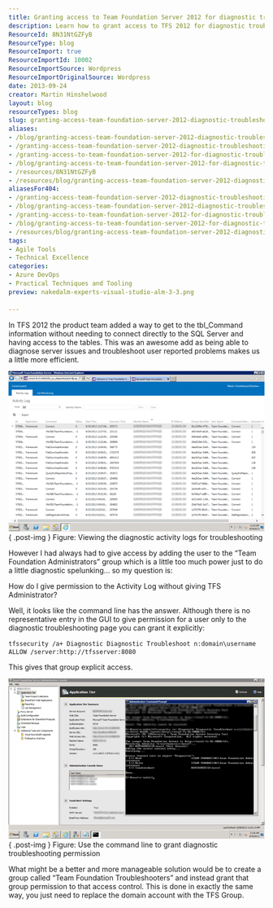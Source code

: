 ```yaml
---
title: Granting access to Team Foundation Server 2012 for diagnostic troubleshooting
description: Learn how to grant access to TFS 2012 for diagnostic troubleshooting without full admin rights. Enhance your efficiency with simple command line solutions!
ResourceId: 8N31NtGZFyB
ResourceType: blog
ResourceImport: true
ResourceImportId: 10002
ResourceImportSource: Wordpress
ResourceImportOriginalSource: Wordpress
date: 2013-09-24
creator: Martin Hinshelwood
layout: blog
resourceTypes: blog
slug: granting-access-team-foundation-server-2012-diagnostic-troubleshooting
aliases:
- /blog/granting-access-team-foundation-server-2012-diagnostic-troubleshooting
- /granting-access-team-foundation-server-2012-diagnostic-troubleshooting
- /granting-access-to-team-foundation-server-2012-for-diagnostic-troubleshooting
- /blog/granting-access-to-team-foundation-server-2012-for-diagnostic-troubleshooting
- /resources/8N31NtGZFyB
- /resources/blog/granting-access-team-foundation-server-2012-diagnostic-troubleshooting
aliasesFor404:
- /granting-access-team-foundation-server-2012-diagnostic-troubleshooting
- /blog/granting-access-team-foundation-server-2012-diagnostic-troubleshooting
- /granting-access-to-team-foundation-server-2012-for-diagnostic-troubleshooting
- /blog/granting-access-to-team-foundation-server-2012-for-diagnostic-troubleshooting
- /resources/blog/granting-access-team-foundation-server-2012-diagnostic-troubleshooting
tags:
- Agile Tools
- Technical Excellence
categories:
- Azure DevOps
- Practical Techniques and Tooling
preview: nakedalm-experts-visual-studio-alm-3-3.png

---
```

In TFS 2012 the product team added a way to get to the tbl_Command information without needing to connect directly to the SQL Server and having access to the tables. This was an awesome add as being able to diagnose server issues and troubleshoot user reported problems makes us a little more efficient.

![image](images/image11-1-1.png "image")  
{ .post-img }
Figure: Viewing the diagnostic activity logs for troubleshooting

However I had always had to give access by adding the user to the “Team Foundation Administrators” group which is a little too much power just to do a little diagnostic spelunking… so my question is:

How do I give permission to the Activity Log without giving TFS Administrator?

Well, it looks like the command line has the answer. Although there is no representative entry in the GUI to give permission for a user only to the diagnostic troubleshooting page you can grant it explicitly:

```
tfssecurity /a+ Diagnostic Diagnostic Troubleshoot n:domain\username ALLOW /server:http://tfsserver:8080

```

This gives that group explicit access.

![image](images/image12-2-2.png "image")  
{ .post-img }
Figure: Use the command line to grant diagnostic troubleshooting permission

What might be a better and more manageable solution would be to create a group called “Team Foundation Troubleshooters” and instead grant that group permission to that access control. This is done in exactly the same way, you just need to replace the domain account with the TFS Group.
